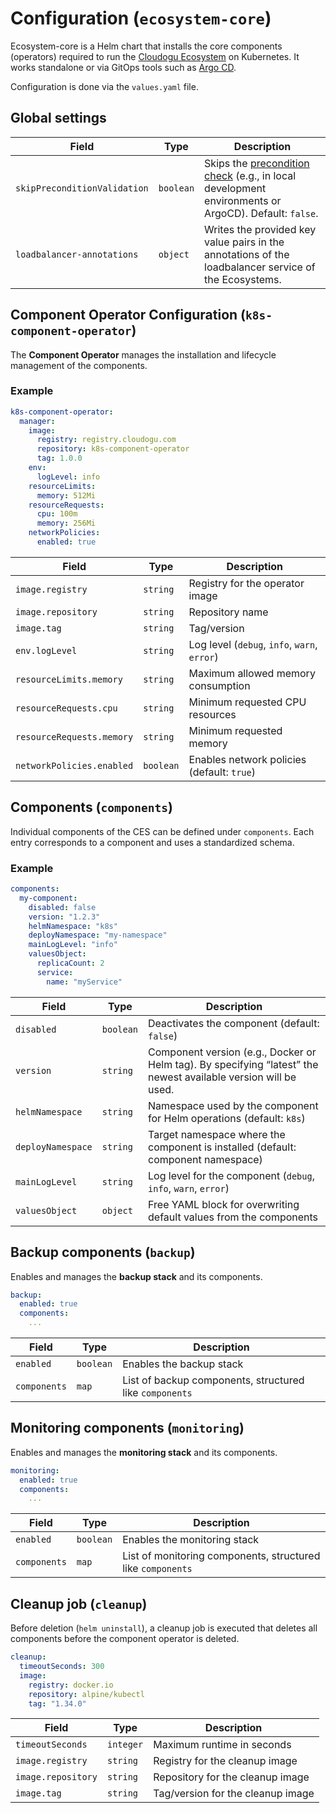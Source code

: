 # Configuration (`ecosystem-core`)

Ecosystem-core is a Helm chart that installs the core components (operators) required to run
the [Cloudogu Ecosystem](https://platform.cloudogu.com/en/info/cloudogu-ecosystem/) on Kubernetes.
It works standalone or via GitOps tools such as [Argo CD](https://argoproj.github.io/cd/).

Configuration is done via the `values.yaml` file.

## Global settings

| Field                        | Type      | Description                                                                                                                |
|------------------------------|-----------|----------------------------------------------------------------------------------------------------------------------------|
| `skipPreconditionValidation` | `boolean` | Skips the [precondition check](./preparation_en.md) (e.g., in local development environments or ArgoCD). Default: `false`. |
| `loadbalancer-annotations`   | `object`  | Writes the provided key value pairs in the annotations of the loadbalancer service of the Ecosystems.                      |

## Component Operator Configuration (`k8s-component-operator`)

The **Component Operator** manages the installation and lifecycle management of the components.

### Example
```yaml
k8s-component-operator:
  manager:
    image:
      registry: registry.cloudogu.com
      repository: k8s-component-operator
      tag: 1.0.0
    env:
      logLevel: info
    resourceLimits:
      memory: 512Mi
    resourceRequests:
      cpu: 100m
      memory: 256Mi
    networkPolicies:
      enabled: true
```

| Field                     | Type      | Description                                  |
|---------------------------|-----------|----------------------------------------------|
| `image.registry`          | `string`  | Registry for the operator image              |
| `image.repository`        | `string`  | Repository name                              |
| `image.tag`               | `string`  | Tag/version                                  |
| `env.logLevel`            | `string`  | Log level (`debug`, `info`, `warn`, `error`) |
| `resourceLimits.memory`   | `string`  | Maximum allowed memory consumption           |
| `resourceRequests.cpu`    | `string`  | Minimum requested CPU resources              |
| `resourceRequests.memory` | `string`  | Minimum requested memory                     |
| `networkPolicies.enabled` | `boolean` | Enables network policies (default: `true`)   |

## Components (`components`)

Individual components of the CES can be defined under `components`.
Each entry corresponds to a component and uses a standardized schema.

### Example
```yaml
components:
  my-component:
    disabled: false
    version: "1.2.3"
    helmNamespace: "k8s"
    deployNamespace: "my-namespace"
    mainLogLevel: "info"
    valuesObject:
      replicaCount: 2
      service:
        name: "myService"
```

| Field             | Type      | Description                                                                                                     |
|-------------------|-----------|-----------------------------------------------------------------------------------------------------------------|
| `disabled`        | `boolean` | Deactivates the component (default: `false`)                                                                    |
| `version`         | `string`  | Component version (e.g., Docker or Helm tag). By specifying “latest” the newest available version will be used. |
| `helmNamespace`   | `string`  | Namespace used by the component for Helm operations (default: `k8s`)                                            |
| `deployNamespace` | `string`  | Target namespace where the component is installed (default: component namespace)                                |
| `mainLogLevel`    | `string`  | Log level for the component (`debug`, `info`, `warn`, `error`)                                                  |
| `valuesObject`    | `object`  | Free YAML block for overwriting default values from the components                                              |

## Backup components (`backup`)

Enables and manages the **backup stack** and its components.

```yaml
backup:
  enabled: true
  components:
    ...
```

| Field        | Type      | Description                                             |
|--------------|-----------|---------------------------------------------------------|
| `enabled`    | `boolean` | Enables the backup stack                                |
| `components` | `map`     | List of backup components, structured like `components` |

## Monitoring components (`monitoring`)

Enables and manages the **monitoring stack** and its components.

```yaml
monitoring:
  enabled: true
  components:
    ...
```

| Field        | Type      | Description                                                 |
|--------------|-----------|-------------------------------------------------------------|
| `enabled`    | `boolean` | Enables the monitoring stack                                |
| `components` | `map`     | List of monitoring components, structured like `components` |

## Cleanup job (`cleanup`)

Before deletion (`helm uninstall`), a cleanup job is executed that deletes all components before the component operator
is deleted.

```yaml
cleanup:
  timeoutSeconds: 300
  image:
    registry: docker.io
    repository: alpine/kubectl
    tag: "1.34.0"
```

| Field              | Type      | Description                         |
|--------------------|-----------|-------------------------------------|
| `timeoutSeconds`   | `integer` | Maximum runtime in seconds          |
| `image.registry`   | `string`  | Registry for the cleanup image      |
| `image.repository` | `string`  | Repository  for the cleanup image   |
| `image.tag`        | `string`  | Tag/version   for the cleanup image |
